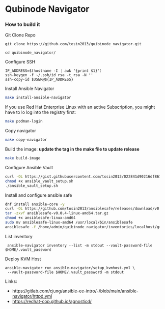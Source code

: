 # Qubinode Navigator



### How to build it

Git Clone Repo
```
git clone https://github.com/tosin2013/quibinode_navigator.git

cd quibinode_navigator/
```

Configure SSH 
```
IP_ADDRESS=$(hostname -I | awk '{print $1}')
ssh-keygen -f ~/.ssh/id_rsa -t rsa -N ''
ssh-copy-id $USER@${IP_ADDRESS}
```

Install Ansible Navigator
```bash
make install-ansible-navigator
```

If you use Red Hat Enterprise Linux with an active Subscription, you might have to lo log into the registry first:

```bash
make podman-login
```

Copy navigator 
```bash
make copy-navigator
```


Build the image:
**update the tag in the make file to update release**
```bash
make build-image
```

Configure Ansible Vault
```bash
curl -OL https://gist.githubusercontent.com/tosin2013/022841d90216df8617244ab6d6aceaf8/raw/92400b9e459351d204feb67b985c08df6477d7fa/ansible_vault_setup.sh
chmod +x ansible_vault_setup.sh
./ansible_vault_setup.sh
```

Install and configure ansible safe
```bash
dnf install ansible-core -y 
curl -OL https://github.com/tosin2013/ansiblesafe/releases/download/v0.0.4/ansiblesafe-v0.0.4-linux-amd64.tar.gz
tar -zxvf ansiblesafe-v0.0.4-linux-amd64.tar.gz
chmod +x ansiblesafe-linux-amd64 
sudo mv ansiblesafe-linux-amd64 /usr/local/bin/ansiblesafe
ansiblesafe -f /home/admin/quibinode_navigator/inventories/localhost/group_vars/control/vault.yml
```

List inventory 
```
 ansible-navigator inventory --list -m stdout --vault-password-file $HOME/.vault_password
```

Deploy KVM Host
```
ansible-navigator run ansible-navigator/setup_kvmhost.yml \
 --vault-password-file $HOME/.vault_password -m stdout 
```

Links: 
* https://gitlab.com/cjung/ansible-ee-intro/-/blob/main/ansible-navigator/httpd.yml
* https://redhat-cop.github.io/agnosticd/
